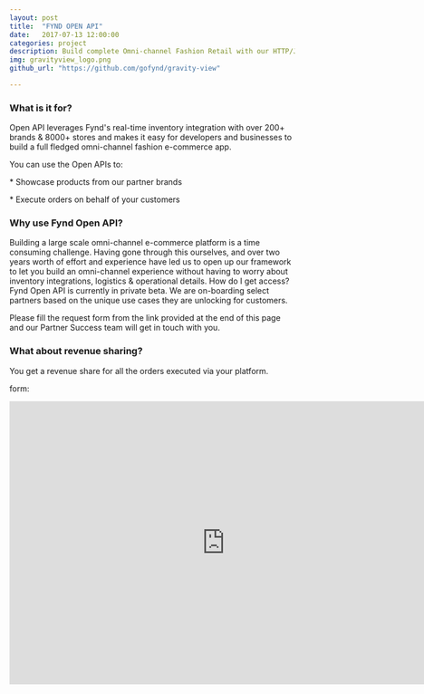 ```yaml
---
layout: post
title:  "FYND OPEN API"
date:   2017-07-13 12:00:00
categories: project
description: Build complete Omni-channel Fashion Retail with our HTTP/JSON APIs
img: gravityview_logo.png
github_url: "https://github.com/gofynd/gravity-view"

---
```


<h3>
What is it for?
</h3>

<p>
Open API leverages Fynd's real-time inventory integration with over 200+ brands & 8000+ stores and makes it easy for developers and businesses to build a full fledged omni-channel fashion e-commerce app.
</p>


<p>
You can use the Open APIs to:
</p>
<p>
  * Showcase products from our partner brands
</p>
<p>
  * Execute orders on behalf of your customers
</p>





<h3>
Why use Fynd Open API?
</h3>
<p>
Building a large scale omni-channel e-commerce platform is a time consuming challenge.
Having gone through this ourselves, and over two years worth of effort and experience have led us to open up our framework to let you build an omni-channel experience without having to worry about inventory integrations, logistics & operational details.
How do I get access?
Fynd Open API is currently in private beta. We are on-boarding select partners based on the unique use cases they are unlocking for customers.
</p>


<p>
Please fill the request form from the link provided at the end of this page and our Partner Success team will get in touch with you.
</p>

<h3>
What about revenue sharing?
</h3>

<p>
You get a revenue share for all the orders executed via your platform.
</p>

form:
<iframe src="https://docs.google.com/forms/d/e/1FAIpQLScdOTChhJX4SUw5KzwiNM5zJttabYQARR2aAR72f7S9n_V1FQ/viewform?embedded=true" width="760" height="500" frameborder="0" marginheight="0" marginwidth="0">Loading...</iframe>